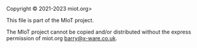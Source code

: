 Copyright © 2021-2023 miot.org>

This file is part of the MIoT project.

The MIoT project cannot be copied and/or distributed without the express
permission of miot.org <barry@x-ware.co.uk>.